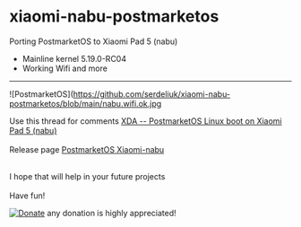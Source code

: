 # xiaomi-nabu-postmarketos
Porting PostmarketOS to Xiaomi Pad 5 (nabu)

- Mainline kernel 5.19.0-RC04
- Working Wifi
and more

---
![PostmarketOS](https://github.com/serdeliuk/xiaomi-nabu-postmarketos/blob/main/nabu.wifi.ok.jpg


Use this thread for comments [XDA -- PostmarketOS Linux boot on Xiaomi Pad 5 (nabu)](https://forum.xda-developers.com/t/info-postmarketos-linux-boot-on-xiaomi-pad-5-nabu.4454143//)
<br><br>
Release page [PostmarketOS Xiaomi-nabu](https://wiki.postmarketos.org/wiki/Xiaomi-nabu//)
<br><br>

I hope that will help in your future projects<br><br>
Have fun!

[![Donate](https://img.shields.io/badge/Donate-PayPal-green.svg)](https://paypal.me/serdeliuk) any donation is highly appreciated!
